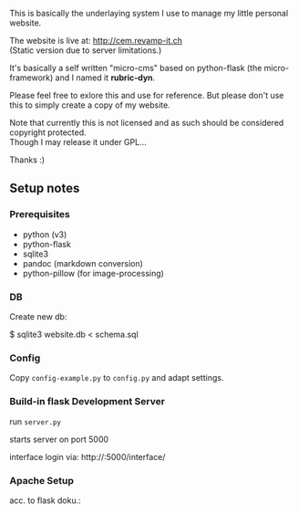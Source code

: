 This is basically the underlaying system I use to manage my little personal website.

The website is live at: <http://cem.revamp-it.ch>  
(Static version due to server limitations.)

It's basically a self written "micro-cms" based on python-flask (the micro-framework) and I named it __rubric-dyn__.

Please feel free to exlore this and use for reference. But please don't use this to simply create a copy of my website.

Note that currently this is not licensed and as such should be considered copyright protected.  
Though I may release it under GPL...

Thanks :)

## Setup notes

### Prerequisites

- python (v3)
- python-flask
- sqlite3
- pandoc (markdown conversion)
- python-pillow (for image-processing)

### DB

Create new db:

 $ sqlite3 website.db < schema.sql

### Config

Copy `config-example.py` to `config.py` and adapt settings.

### Build-in flask Development Server

run `server.py`

starts server on port 5000

interface login via: http://<host>:5000/interface/

### Apache Setup

acc. to flask doku.: <link>
